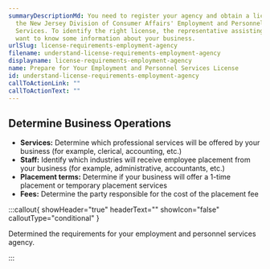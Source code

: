 ```yaml
---
summaryDescriptionMd: You need to register your agency and obtain a license from
  the New Jersey Division of Consumer Affairs' Employment and Personnel
  Services. To identify the right license, the representative assisting you will
  want to know some information about your business.
urlSlug: license-requirements-employment-agency
filename: understand-license-requirements-employment-agency
displayname: license-requirements-employment-agency
name: Prepare for Your Employment and Personnel Services License
id: understand-license-requirements-employment-agency
callToActionLink: ""
callToActionText: ""
---
```

## Determine Business Operations

* **Services:** Determine which professional services will be offered by your business (for example, clerical, accounting, etc.)
* **Staff:** Identify which industries will receive employee placement from your business (for example, administrative, accountants, etc.)
* **Placement terms:** Determine if your business will offer a 1-time placement or temporary placement services
* **Fees:** Determine the party responsible for the cost of the placement fee

:::callout{ showHeader="true" headerText="" showIcon="false" calloutType="conditional" }

Determined the requirements for your employment and personnel services agency.

:::
